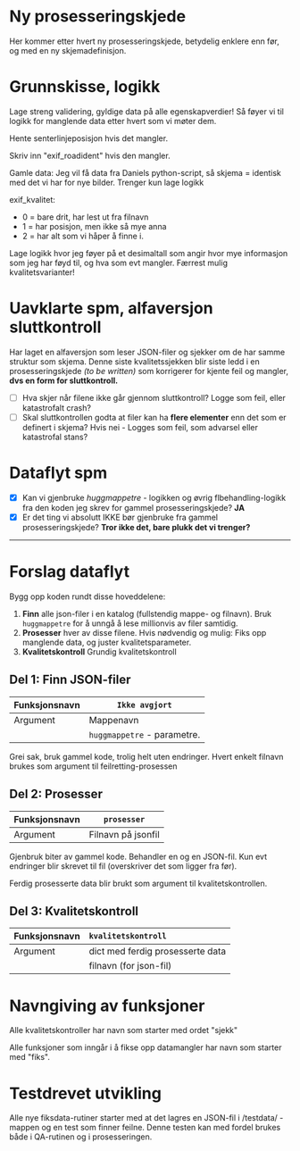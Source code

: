 # Ny prosesseringskjede

Her kommer etter hvert ny prosesseringskjede, betydelig enklere enn før, og med en ny skjemadefinisjon. 

# Grunnskisse, logikk 

Lage streng validering, gyldige data på alle egenskapverdier! Så føyer vi til logikk for manglende data etter hvert som vi møter dem. 

Hente senterlinjeposisjon hvis det mangler. 

Skriv inn "exif_roadident" hvis den mangler. 


Gamle data: Jeg vil få data fra Daniels python-script, så skjema = identisk med det vi har for nye bilder. Trenger kun lage logikk 

exif_kvalitet: 
  * 0 = bare drit, har lest ut fra filnavn
  * 1 = har posisjon, men ikke så mye anna
  * 2 = har alt som vi håper å finne i. 
  
Lage logikk hvor jeg føyer på et desimaltall som angir hvor mye informasjon som jeg har føyd til, og hva som evt mangler. Færrest mulig kvalitetsvarianter! 


# Uavklarte spm, alfaversjon sluttkontroll

Har laget en alfaversjon som leser JSON-filer og sjekker om de har samme struktur som skjema. Denne siste kvalitetssjekken blir siste ledd i en prosesseringskjede _(to be written)_ som korrigerer for kjente feil og mangler, **dvs en form for sluttkontroll.**

  * [ ] Hva skjer når filene ikke går gjennom sluttkontroll? Logge som feil, eller katastrofalt crash?
  * [ ] Skal sluttkontrollen godta at filer kan ha  **flere elementer** enn det som er definert i skjema? Hvis nei - Logges som feil, som advarsel eller katastrofal stans? 

# Dataflyt spm

  * [x] Kan vi gjenbruke _huggmappetre_ - logikken og øvrig flbehandling-logikk fra den koden jeg skrev for gammel prosesseringskjede? **JA** 
  * [x] Er det ting vi absolutt IKKE bør gjenbruke fra gammel prosesseringskjede? **Tror ikke det, bare plukk det vi trenger?**
  
-----------------------------

# Forslag dataflyt 

Bygg opp koden rundt disse hoveddelene: 
1. **Finn** alle json-filer i en katalog (fullstendig mappe- og filnavn). Bruk `huggmappetre` for å unngå å lese millionvis av filer samtidig. 
1. **Prosesser** hver av disse filene. Hvis nødvendig og mulig: Fiks opp manglende data, og juster kvalitetsparameter. 
1. **Kvalitetskontroll** Grundig kvalitetskontroll  

## Del 1: Finn JSON-filer 

| Funksjonsnavn | `Ikke avgjort` | 
|----|-----| 
| Argument | Mappenavn 
| | `huggmappetre` - parametre. 

Grei sak, bruk gammel kode, trolig helt uten endringer. Hvert enkelt filnavn brukes som argument til feilretting-prosessen 

## Del 2: Prosesser 


| Funksjonsnavn | `prosesser`|
|----|------|
|Argument| Filnavn på jsonfil    |

Gjenbruk biter av gammel kode. Behandler en og en JSON-fil. Kun evt endringer blir skrevet til fil (overskriver det som ligger fra før). 

Ferdig prosesserte data blir  brukt som argument til kvalitetskontrollen. 

## Del 3: Kvalitetskontroll

| Funksjonsnavn | `kvalitetskontroll`|
|----|:------|
|Argument| dict med ferdig prosesserte data    |
|      | filnavn (for json-fil) |  


# Navngiving av funksjoner 

Alle kvalitetskontroller har navn som starter med ordet "sjekk"

Alle funksjoner som inngår i å fikse opp datamangler har navn som starter med "fiks". 


# Testdrevet utvikling 

Alle nye fiksdata-rutiner starter med at det lagres en JSON-fil i /testdata/ - mappen og en test som finner feilne. Denne testen kan med fordel brukes både i QA-rutinen og i prosesseringen. 



